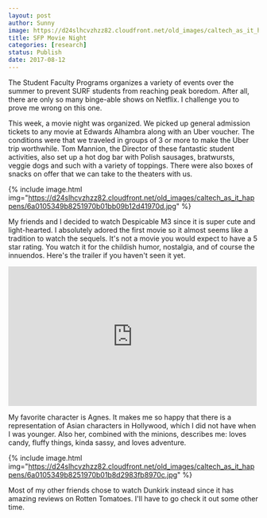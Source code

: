 ```yaml
---
layout: post
author: Sunny
image: https://d24slhcvzhzz82.cloudfront.net/old_images/caltech_as_it_happens/6a0105349b8251970b01b8d2983fa4970c.jpg
title: SFP Movie Night
categories: [research]
status: Publish
date: 2017-08-12
---
```



The Student Faculty Programs organizes a variety of events over the summer to prevent SURF students from reaching peak boredom. After all, there are only so many binge-able shows on Netflix. I challenge you to prove me wrong on this one.



This week, a movie night was organized. We picked up general admission tickets to any movie at Edwards Alhambra along with an Uber voucher. The conditions were that we traveled in groups of 3 or more to make the Uber trip worthwhile. Tom Mannion, the Director of these fantastic student activities, also set up a hot dog bar with Polish sausages, bratwursts, veggie dogs and such with a variety of toppings. There were also boxes of snacks on offer that we can take to the theaters with us.




{% include image.html img="https://d24slhcvzhzz82.cloudfront.net/old_images/caltech_as_it_happens/6a0105349b8251970b01bb09b12d41970d.jpg" %}


My friends and I decided to watch Despicable M3 since it is super cute and light-hearted. I absolutely adored the first movie so it almost seems like a tradition to watch the sequels. It's not a movie you would expect to have a 5 star rating. You watch it for the childish humor, nostalgia, and of course the innuendos. Here's the trailer if you haven't seen it yet.





<p class="asset-video"><iframe allowfullscreen="" frameborder="0" height="281" src="https://www.youtube.com/embed/6DBi41reeF0?feature=oembed" width="500"></iframe>



My favorite character is Agnes. It makes me so happy that there is a representation of Asian characters in Hollywood, which I did not have when I was younger. Also her, combined with the minions, describes me: loves candy, fluffy things, kinda sassy, and loves adventure.



{% include image.html img="https://d24slhcvzhzz82.cloudfront.net/old_images/caltech_as_it_happens/6a0105349b8251970b01b8d2983fb8970c.jpg" %}


Most of my other friends chose to watch Dunkirk instead since it has amazing reviews on Rotten Tomatoes. I'll have to go check it out some other time.

